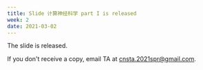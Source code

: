 ```yaml
---
title: Slide 计算神经科学 part I is released
week: 2
date: 2021-03-02
---
```


The slide is released. 

If you don't receive a copy, email TA at cnsta.2021spr@gmail.com.
